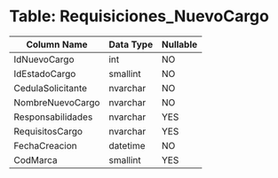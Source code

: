 # Table: Requisiciones_NuevoCargo

| Column Name | Data Type | Nullable |
|-------------|-----------|----------|
| IdNuevoCargo | int | NO |
| IdEstadoCargo | smallint | NO |
| CedulaSolicitante | nvarchar | NO |
| NombreNuevoCargo | nvarchar | NO |
| Responsabilidades | nvarchar | YES |
| RequisitosCargo | nvarchar | YES |
| FechaCreacion | datetime | NO |
| CodMarca | smallint | YES |
